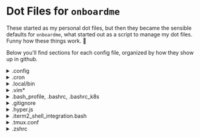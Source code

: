 # Dot Files for `onboardme`

These started as my personal dot files, but then they became the sensible
 defaults for `onboardme`, what started out as a script to manage my dot files.
 Funny how these things work. :shrug:

 Below you'll find sections for each config file, organized by how they show up in github.


<details>
  <summary>.config</summary>

  <blockquote>
  
  Below are directories that would be located in your home directory, under `.config`:

  <details>
    <summary>asciinema</summary>
    
  <blockquote>
    
  File: [`~/.config/asciinema/config`](.config/asciinema/config)

  Config file for [`asciinema`](https://asciinema.org/), a lightweight, purely text-based approach to terminal recording. Currently it just sets the shell command to be `/bin/bash --login`, which loads your bash variables. This could be changed to a different shell and their equivilent.
  
  </blockquote>
    
  </details>
    

  <details>
    <summary>gh</summary>
    
  <blockquote>
    
  File: [`~/.config/gh`](.config/gh/config.yml)

  Config file for [`gh`](https://cli.github.com/), the GitHub CLI. There's not a ton in there, but it uses [`rich-cli`](https://github.com/Textualize/rich-cli) as a prettier pager, and firefox as a browser, and setting vim as an editor. The rest is stock, and subject to change.
  
  </blockquote>
    
  </details>
  
  <details>
    <summary>glab-cli</summary>
    
  <blockquote>
    
  File: [`~/.config/glab-cli`](.config/glab-cli/config.yml)

  Config file for [`glab`](https://glab-cli.io/), an open source GitLab CLI tool. There's not a ton in there, but it uses a dark theme, firefox as a browser, and vim as an editor.  The rest is stock, and subject to change.
  
  </blockquote>
    
  </details>
  
  <details>
    <summary>karabiner</summary>
    
  <blockquote>
  
  File: [`~/.config/karabiner/karabiner.json`](.config/karabiner/karabiner.json)

  Config file for [karabiner](https://karabiner-elements.pqrs.org/),
  which is used to map capslock to control on macOS and other key remapping that
  can be really useful.
  
  </blockquote>
    
  </details>
  
  <details>
    <summary>kitty</summary>
    
  <blockquote>
    
  Files:
  - [`~/.config/kitty/kitty.conf`](.config/kitty/kitty.conf)
  - [`~/.config/kitty/kitty-dark.png`](.config/kitty/kitty-dark.png)

  Config files related to [kitty](https://sw.kovidgoyal.net/kitty/), a terminal emulator.
  Cute open source kitty icon image by [DinkDonk](https://github.com/DinkDonk/kitty-icon),
  as well as a basic kitty.conf to use some [nerdfonts](https://www.nerdfonts.com/),
  and set up look and feel on macOS.
  
  </blockquote>

  </details>
  
  <details>
    <summary>lsd</summary>
    
  <blockquote>
    
  File: [`~/.config/lsd/config.yaml`](.config/lsd/config.yaml)

  Config file for [`lsd`](https://github.com/Peltoche/lsd), an [`ls`](https://linux.die.net/man/1/ls) alternative with icons and pretty colors. There's an intension to write and release a theme for lsd eventually.
  
  </blockquote>
  
  </details>
  
  <details>
    <summary>lsimg</summary>
    
  <blockquote>
    
  File: [`~/.config/lsimg/config.yaml`](.config/lsimg/config.yaml)

  This is a local project that I'm working on to rewrite a bash script in python,
  to do basic checking of images in the terminal. I might remove it though,
  because after discovering [ranger](https://github.com/ranger/ranger), it might not be really needed :shrug:
  
  </blockquote>

  </details>
  
  <details>
    <summary>neofetch</summary>
    
  <blockquote>
    
  File: [`~/.config/neofetch/config.conf`](.config/neofetch/config.conf)

  Config file for [neofetch](https://github.com/dylanaraps/neofetch), A command-line system information tool written in bash 3.2+. The intension is to pair down information to only what's needed, and maybe have a cute image :)
  
  </blockquote>
    
  </details>
  
  <details>
    <summary>nvim</summary>
    
  <blockquote>
    
  Config files for [neovim](https://neovim.io/) is a hyperextensible Vim-based text editor, which is in some ways a sucessor to vim. It's a lot faster, for one, and there's more support for more languages, which means more plugins. Uses [packer](https://github.com/wbthomason/packer.nvim) to manager neovim plugins.

  Each file explained below:

  ### [`init.lua`](.config/nvim/init.lua)
  The main global configuration changes are:
  - turning off mouse scrolling
  - enabling line numbers
  - adding a cursorline
  - setting column 80 to be a different color for tidy code
  - enabling gui colors so you aren't limited to like 8 colors
  - uses the [spacechalk](https://github.com/jessebot/space-chalk) colorscheme
  - sources all the files in [~/.config/nvim/lua](.config/nvim/lua), including packer, plugins, and local plugin configs.

  ### [`~/.config/nvim/packerinit.vim`](.config/nvim/packerinit.vim)
  This is a quick and dirty lua function to print " ♥ ♥ ♥ " if neovim is running in an interactive session and packer completes an action, and to exit if we're running headless, meaning we're running in a script.

  ### [`~/.config/nvim/lua/plugins.lua`](.config/nvim/lua/plugins.lua)
  This is the configuration for packer, our plugin manager for neovim. It installs packer, and then all of our plugins. You can check out all the plugins that are installed, or called from vim plugins [here](https://github.com/jessebot/dot_files/blob/main/.config/nvim/lua/plugins.lua#L15).

  ### [`~/.config/nvim/lua/user/airline.lua`](.config/nvim/lua/user/airline.lua)
  This local config file sets defaults for [airline](https://github.com/vim-airline/vim-airline), a status line for vim and neovim. The configurations are:
  - use space_chalk theme
  - enables powerline fonts (fun icons)
  - disables empty sections of the status line
  - enables the ale extension to work with airline for linting
  - changes the default dividers to be   and '
  - sets a line number percentage function for a slimmer ln segment

  ### [`~/.config/nvim/lua/user/ale.lua`](.config/nvim/lua/user/ale.lua)
  local config sets defaults for [ale](https://github.com/dense-analysis/ale) such as:
  - enable ale by default
  - error icons are now  and warn icons are now 
  - don't lint on text changes, only on mode changes
  - use lints for python such as ruff and flake8
  - run autofixers on save
  - move between errors

  ### [`~/.config/nvim/lua/user/dashboard.lua`](.config/nvim/lua/user/dashboard.lua)
  local config for a starting screen [dashboard](https://github.com/glepnir/dashboard-nvim) for neovim. You should just check out the file to see what's being done. It's cute ascii art and utilizes [telescope](https://github.com/nvim-telescope/telescope.nvim) to check out your files and previously opened files.

  ### [`~/.config/nvim/lua/user/folding.lua`](.config/nvim/lua/user/folding.lua)
  local config file to enable folding, which is just vim speak for collapsing blocks of code. Sets some defaults.

  ### [`~/.config/nvim/lua/user/nvim-tree.lua`](.config/nvim/lua/user/nvim-tree.lua)
  local config file for [nvim-tree](https://github.com/nvim-tree/nvim-tree.lua), a neovim file explorer written in lua, with icons.

  Opens on opening of any file, and auto-adjusts its window size.

  ### [`~/.config/nvim/lua/user/tree-sitter.lua`](.config/nvim/lua/user/tree-sitter.lua)
  local config file for the nvim [tree-sitter](https://github.com/nvim-treesitter/nvim-treesitter) plugin, which helps with syntax highlighting of various things.

  currently installing syntax for: "lua", "yaml", "bash", "hcl"
  
  </blockquote>

  </details>
  
  <details>
    <summary>Powerline</summary>
    
  <blockquote>
    
  Configuration files for [powerline](https://github.com/powerline/powerline), a status line for BASH and tmux. We enable a space_chalk color theme, as well as battery information, git information, and local IP address.

  Files for colors:
  - [`~/.config/powerline/colors.json`](.config/powerline/colors.json)
  - [`~/.config/powerline/colorschemes/default.json`](.config/powerline/colorschemes/default.json)
  - [`~/.config/powerline/colorschemes/shell/default.json`](.config/powerline/colorschemes/shell/default.json)

  Files for configuring powerline for a login shell, and the console shell:
  - [`~/.config/powerline/themes/shell/default.json`](.config/powerline/themes/shell/default.json)
  - [`~/.config/powerline/themes/powerline.json`](.config/powerline/themes/powerline.json)
  - [`~/.config/powerline/themes/powerline_terminus.json`](.config/powerline/themes/powerline_terminus.json)
  - [`~/.config/powerline/themes/unicode_terminus.json`](.config/powerline/themes/unicode_terminus.json)

  File for configuring tmux status line:
  - [`~/.config/powerline/themes/tmux/default.json`](.config/powerline/)
  
  </blockquote>
  
  </details>

  <details>
    <summary>Ranger</summary>
    
  <blockquote>
    
  Files:
  - [`~/.config/ranger/scope.sh`](.config/ranger/scope.sh)
  - [`~/.config/ranger/rc.conf`](.config/ranger/rc.conf)

  [ranger](https://github.com/ranger/ranger) is a TUI file manager. We enable file previews using iterm2 and video previews using ffmpegthumbnailer. We also enable svg previews.
  
  </blockquote>
  
  </details>

</details>

<details>
  <summary>.cron</summary>
  
   <blockquote>
  local cron jobs for alarms and updates
    </blockquote>
    
</details>

<details>
  <summary>.local/bin</summary>
  
  <blockquote>
  This is just where we throw a few really simple scripts like:
  imgcat, and it2setkeylabel for iterm2 to cat images in the terminal and use the touchbar on macOS with iterm2.
  there's also a `utc` command there, for ease of use printing the time in UTC.
 
  </blockquote>
    
</details>

<details>
  <summary>.vim*</summary>
  
   <blockquote>
 
  Configuration for [vim](https://www.vim.org/), a text editor, and it's plugins, installed via vim-plug.

  [`~/.vimrc`](.vimrc) is the main file for the global vim configuration. We set a
  lot of defaults, including:

  - setting window width to 82 characters
  - enabling line numbers
  - enabling highlighting of column cursor is on
  - add a colored column on column 80 for tidy python
  - sets a nerd font for vim
  - enable syntax highlighting
  - use space_chalk colorscheme
  - configure icons for VimDevicons, and NERDTree
  - ale icons changed, ale linters and fixers set for python
  - gitgutter icons
  - folding defaults
  - sets backups
  - allow backspace in insert mode
  - default tabbing
  - set search history
  - installs all the plugins [here](https://github.com/jessebot/dot_files/blob/main/.vimrc#L452)
  - uses template files below

  Auto-install vim-plug:
  - [`~/.vim/autoload/plug.vim`](.vim/autoload/plug.vim)

  Files for syntax highlighting for python, ssh_known_hosts, and toml files:
  - [`~/.vim/syntax/python.vim`](.vim/syntax/python.vim)
  - [`~/.vim/syntax/ssh_known_hosts.vim`](.vim/syntax/ssh_known_hosts.vim)
  - [`~/.vim/syntax/toml.vim`](.vim/syntax/toml.vim)

  Files for default values in a python or markdown file:
  - [`~/.vim/templates/template.md`](.vim/templates/template.md)
  - [`~/.vim/templates/template.py`](.vim/templates/template.py)

</blockquote>

</details>

<details>
  <summary>.bash_profile, .bashrc, .bashrc_k8s</summary>
  
   <blockquote>
   
  Configuration for BASH. The `.bash_profile` just sources the `.bashrc`, since macOS default looks for bash_profile instead of bashrc.

  The `.bashrc` sets the following defaults:
  - turns off bells
  - sets vim as your text editor
  - enables 256 colors
  - fix how less handles non-text input files
  - change the default colors for less used in man pages
  - set history sizes
  - set pathing for go and python
  - enable tab completion
  - aliases away MANY typos
  - aliases a bunch of shorter commands to longer commands
  - changes default pagers used when file is too long for catting
  - runs neofetch when you source it
  - sources any other files called `.bashrc*`

  The `.bashrc_k8s` is for kubernetes defaults:
  - helpful sensible aliases such as: `kg` for `kubectl get`
  - set pathing for `krew`, a plugin manager for `kubectl`.
  
  </blockquote>

</details>

<details>
  <summary>.gitignore</summary>
  
   <blockquote>
  Git ignore file for all sorts of things in a home directory that should never get committed.
    </blockquote>

</details>

<details>
  <summary>.hyper.js</summary>
  
   <blockquote>
  Sensible defaults for the hyper terminal emulator.
    </blockquote>

</details>

<details>
  <summary>.iterm2_shell_integration.bash</summary>
  
   <blockquote>
  This is for installing the iterm2 shell integration for macOS.
    </blockquote>

</details>

<details>
  <summary>.tmux.conf</summary>
  
   <blockquote>
  Sets 256 colors for tmux and enables the powerline tmux status line.
    </blockquote>

</details>

<details>
  <summary>.zshrc</summary>
  
  <blockquote>
  a .zshrc a friend wrote for me once, and I never removed :)
  Who knows what lives there. :shrug:
  
  </blockquote>

</details>
